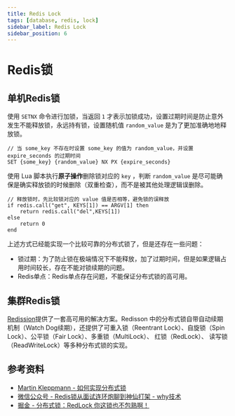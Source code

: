```yaml
---
title: Redis Lock
tags: [database, redis, lock]
sidebar_label: Redis Lock
sidebar_position: 6
---
```


# Redis锁

## 单机Redis锁

使用 `SETNX` 命令进行加锁，当返回 `1` 才表示加锁成功，设置过期时间是防止意外发生不能释放锁，永远持有锁，设置随机值 `random_value` 是为了更加准确地地释放锁。

```redis
// 当 some_key 不存在时设置 some_key 的值为 random_value，并设置 expire_seconds 的过期时间
SET {some_key} {random_value} NX PX {expire_seconds}
```

使用 Lua 脚本执行**原子操作**删除锁对应的 `key` ，判断 `random_value` 是尽可能确保是确实释放锁的时候删除（双重检查），而不是被其他处理逻辑误删除。
```
// 释放锁时，先比较锁对应的 value 值是否相等，避免锁的误释放
if redis.call("get", KEYS[1]) == ARGV[1] then
    return redis.call("del",KEYS[1])
else
    return 0
end
```

上述方式已经能实现一个比较可靠的分布式锁了，但是还存在一些问题：

* 锁过期：为了防止锁在极端情况下不能释放，加了过期时间，但是如果逻辑占用时间较长，存在不能对锁续期的问题。
* Redis单点：Redis单点存在问题，不能保证分布式锁的高可用。

## 集群Redis锁

[Redission](https://redis.io/topics/distlock)提供了一套高可用的解决方案。Redisson 中的分布式锁自带自动续期机制（Watch Dog续期），还提供了可重入锁（Reentrant Lock）、自旋锁（Spin Lock）、公平锁（Fair Lock）、多重锁（MultiLock）、 红锁（RedLock）、 读写锁（ReadWriteLock）等多种分布式锁的实现。

## 参考资料

* [Martin Kleppmann - 如何实现分布式锁](https://martin.kleppmann.com/2016/02/08/how-to-do-distributed-locking.html)
* [微信公众号 - Redis锁从面试连环炮聊到神仙打架 - why技术](https://mp.weixin.qq.com/s?__biz=Mzg3NjU3NTkwMQ==&mid=2247505097&idx=1&sn=5c03cb769c4458350f4d4a321ad51f5a&source=41#wechat_redirect)
* [掘金 - 分布式锁：RedLock 你这锁也不包熟啊！](https://juejin.cn/post/7069041255438630919)